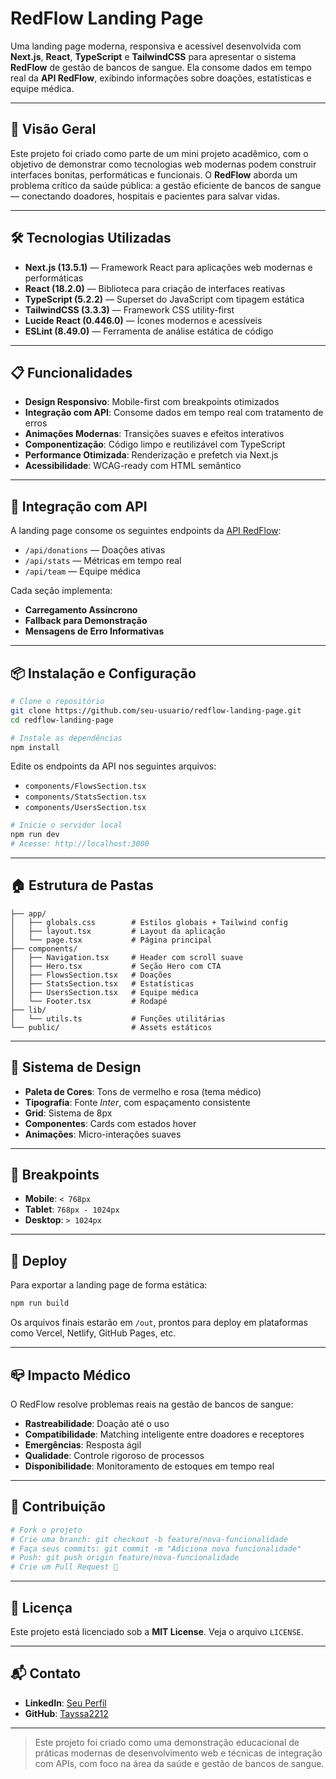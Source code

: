 # RedFlow Landing Page

Uma landing page moderna, responsiva e acessível desenvolvida com **Next.js**, **React**, **TypeScript** e **TailwindCSS** para apresentar o sistema **RedFlow** de gestão de bancos de sangue. Ela consome dados em tempo real da **API RedFlow**, exibindo informações sobre doações, estatísticas e equipe médica.

---

## 📌 Visão Geral

Este projeto foi criado como parte de um mini projeto acadêmico, com o objetivo de demonstrar como tecnologias web modernas podem construir interfaces bonitas, performáticas e funcionais. O **RedFlow** aborda um problema crítico da saúde pública: a gestão eficiente de bancos de sangue — conectando doadores, hospitais e pacientes para salvar vidas.

---

## 🛠️ Tecnologias Utilizadas

* **Next.js (13.5.1)** — Framework React para aplicações web modernas e performáticas
* **React (18.2.0)** — Biblioteca para criação de interfaces reativas
* **TypeScript (5.2.2)** — Superset do JavaScript com tipagem estática
* **TailwindCSS (3.3.3)** — Framework CSS utility-first
* **Lucide React (0.446.0)** — Ícones modernos e acessíveis
* **ESLint (8.49.0)** — Ferramenta de análise estática de código

---

## 📋 Funcionalidades

* **Design Responsivo**: Mobile-first com breakpoints otimizados
* **Integração com API**: Consome dados em tempo real com tratamento de erros
* **Animações Modernas**: Transições suaves e efeitos interativos
* **Componentização**: Código limpo e reutilizável com TypeScript
* **Performance Otimizada**: Renderização e prefetch via Next.js
* **Acessibilidade**: WCAG-ready com HTML semântico

---

## 🎯 Integração com API

A landing page consome os seguintes endpoints da [API RedFlow](https://github.com/Tayssa2212/RedFlow-API):

* `/api/donations` — Doações ativas
* `/api/stats` — Métricas em tempo real
* `/api/team` — Equipe médica

Cada seção implementa:

* **Carregamento Assíncrono**
* **Fallback para Demonstração**
* **Mensagens de Erro Informativas**

---

## 📦 Instalação e Configuração

```bash
# Clone o repositório
git clone https://github.com/seu-usuario/redflow-landing-page.git
cd redflow-landing-page

# Instale as dependências
npm install
```

Edite os endpoints da API nos seguintes arquivos:

* `components/FlowsSection.tsx`
* `components/StatsSection.tsx`
* `components/UsersSection.tsx`

```bash
# Inicie o servidor local
npm run dev
# Acesse: http://localhost:3000
```

---

## 🏠 Estrutura de Pastas

```
├── app/
│   ├── globals.css        # Estilos globais + Tailwind config
│   ├── layout.tsx         # Layout da aplicação
│   └── page.tsx           # Página principal
├── components/
│   ├── Navigation.tsx     # Header com scroll suave
│   ├── Hero.tsx           # Seção Hero com CTA
│   ├── FlowsSection.tsx   # Doações
│   ├── StatsSection.tsx   # Estatísticas
│   ├── UsersSection.tsx   # Equipe médica
│   └── Footer.tsx         # Rodapé
├── lib/
│   └── utils.ts           # Funções utilitárias
└── public/                # Assets estáticos
```

---

## 🎨 Sistema de Design

* **Paleta de Cores**: Tons de vermelho e rosa (tema médico)
* **Tipografia**: Fonte *Inter*, com espaçamento consistente
* **Grid**: Sistema de 8px
* **Componentes**: Cards com estados hover
* **Animações**: Micro-interações suaves

---

## 📱 Breakpoints

* **Mobile**: `< 768px`
* **Tablet**: `768px - 1024px`
* **Desktop**: `> 1024px`

---

## 🚀 Deploy

Para exportar a landing page de forma estática:

```bash
npm run build
```

Os arquivos finais estarão em `/out`, prontos para deploy em plataformas como Vercel, Netlify, GitHub Pages, etc.

---

## 📪 Impacto Médico

O RedFlow resolve problemas reais na gestão de bancos de sangue:

* **Rastreabilidade**: Doação até o uso
* **Compatibilidade**: Matching inteligente entre doadores e receptores
* **Emergências**: Resposta ágil
* **Qualidade**: Controle rigoroso de processos
* **Disponibilidade**: Monitoramento de estoques em tempo real

---

## 🤝 Contribuição

```bash
# Fork o projeto
# Crie uma branch: git checkout -b feature/nova-funcionalidade
# Faça seus commits: git commit -m "Adiciona nova funcionalidade"
# Push: git push origin feature/nova-funcionalidade
# Crie um Pull Request 🚀
```

---

## 📄 Licença

Este projeto está licenciado sob a **MIT License**. Veja o arquivo `LICENSE`.

---

## 📬 Contato

* **LinkedIn**: [Seu Perfil](https://linkedin.com/in/tayssa-ramos-6523a2318/)
* **GitHub**: [Tayssa2212](https://github.com/Tayssa2212)

---

> Este projeto foi criado como uma demonstração educacional de práticas modernas de desenvolvimento web e técnicas de integração com APIs, com foco na área da saúde e gestão de bancos de sangue.
